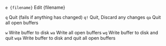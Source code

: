 `e {filename}`	 Edit {filename}

`q`  	         Quit (fails if anything has changed)
`q!`		     Quit, Discard any changes
`qa`		 	 Quit all open buffers

`w` 	 	Write buffer to disk
`wa` 	 	Write all open buffers
`wq` 	 	Write buffer to disk and quit
`wqa`	 	Write buffer to disk and quit all open buffers